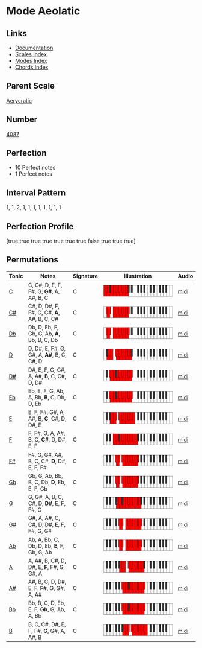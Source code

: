 # Mode Aeolatic

## Links

- [Documentation](index.md)
- [Scales Index](Scales.md)
- [Modes Index](Modes.md)
- [Chords Index](Chords.md)

## Parent Scale

[Aerycratic](ScaleAerycratic.md)

## Number

[4087](https://ianring.com/musictheory/scales/4087)

## Perfection

- 10 Perfect notes
- 1 Perfect notes

## Interval Pattern

1, 1, 2, 1, 1, 1, 1, 1, 1, 1, 1

## Perfection Profile

[true true true true true true true false true true true]

## Permutations

| Tonic | Notes | Signature | Illustration | Audio |
|-------|-------|-----------|--------------|-------|
| [C](ModeCNaturalAeolatic.md) | C, C#, D, E, F, F#, G, **G#**, A, A#, B, C | C | ![CNaturalAeolatic](ModeCNaturalAeolatic.png) | [midi](https://github.com/edipermadi/music/blob/main/docs/ModeCNaturalAeolatic.mid?raw=true) |
| [C#](ModeCSharpAeolatic.md) | C#, D, D#, F, F#, G, G#, **A**, A#, B, C, C# | C | ![CSharpAeolatic](ModeCSharpAeolatic.png) | [midi](https://github.com/edipermadi/music/blob/main/docs/ModeCSharpAeolatic.mid?raw=true) |
| [Db](ModeDFlatAeolatic.md) | Db, D, Eb, F, Gb, G, Ab, **A**, Bb, B, C, Db | C | ![DFlatAeolatic](ModeDFlatAeolatic.png) | [midi](https://github.com/edipermadi/music/blob/main/docs/ModeDFlatAeolatic.mid?raw=true) |
| [D](ModeDNaturalAeolatic.md) | D, D#, E, F#, G, G#, A, **A#**, B, C, C#, D | C | ![DNaturalAeolatic](ModeDNaturalAeolatic.png) | [midi](https://github.com/edipermadi/music/blob/main/docs/ModeDNaturalAeolatic.mid?raw=true) |
| [D#](ModeDSharpAeolatic.md) | D#, E, F, G, G#, A, A#, **B**, C, C#, D, D# | C | ![DSharpAeolatic](ModeDSharpAeolatic.png) | [midi](https://github.com/edipermadi/music/blob/main/docs/ModeDSharpAeolatic.mid?raw=true) |
| [Eb](ModeEFlatAeolatic.md) | Eb, E, F, G, Ab, A, Bb, **B**, C, Db, D, Eb | C | ![EFlatAeolatic](ModeEFlatAeolatic.png) | [midi](https://github.com/edipermadi/music/blob/main/docs/ModeEFlatAeolatic.mid?raw=true) |
| [E](ModeENaturalAeolatic.md) | E, F, F#, G#, A, A#, B, **C**, C#, D, D#, E | C | ![ENaturalAeolatic](ModeENaturalAeolatic.png) | [midi](https://github.com/edipermadi/music/blob/main/docs/ModeENaturalAeolatic.mid?raw=true) |
| [F](ModeFNaturalAeolatic.md) | F, F#, G, A, A#, B, C, **C#**, D, D#, E, F | C | ![FNaturalAeolatic](ModeFNaturalAeolatic.png) | [midi](https://github.com/edipermadi/music/blob/main/docs/ModeFNaturalAeolatic.mid?raw=true) |
| [F#](ModeFSharpAeolatic.md) | F#, G, G#, A#, B, C, C#, **D**, D#, E, F, F# | C | ![FSharpAeolatic](ModeFSharpAeolatic.png) | [midi](https://github.com/edipermadi/music/blob/main/docs/ModeFSharpAeolatic.mid?raw=true) |
| [Gb](ModeGFlatAeolatic.md) | Gb, G, Ab, Bb, B, C, Db, **D**, Eb, E, F, Gb | C | ![GFlatAeolatic](ModeGFlatAeolatic.png) | [midi](https://github.com/edipermadi/music/blob/main/docs/ModeGFlatAeolatic.mid?raw=true) |
| [G](ModeGNaturalAeolatic.md) | G, G#, A, B, C, C#, D, **D#**, E, F, F#, G | C | ![GNaturalAeolatic](ModeGNaturalAeolatic.png) | [midi](https://github.com/edipermadi/music/blob/main/docs/ModeGNaturalAeolatic.mid?raw=true) |
| [G#](ModeGSharpAeolatic.md) | G#, A, A#, C, C#, D, D#, **E**, F, F#, G, G# | C | ![GSharpAeolatic](ModeGSharpAeolatic.png) | [midi](https://github.com/edipermadi/music/blob/main/docs/ModeGSharpAeolatic.mid?raw=true) |
| [Ab](ModeAFlatAeolatic.md) | Ab, A, Bb, C, Db, D, Eb, **E**, F, Gb, G, Ab | C | ![AFlatAeolatic](ModeAFlatAeolatic.png) | [midi](https://github.com/edipermadi/music/blob/main/docs/ModeAFlatAeolatic.mid?raw=true) |
| [A](ModeANaturalAeolatic.md) | A, A#, B, C#, D, D#, E, **F**, F#, G, G#, A | C | ![ANaturalAeolatic](ModeANaturalAeolatic.png) | [midi](https://github.com/edipermadi/music/blob/main/docs/ModeANaturalAeolatic.mid?raw=true) |
| [A#](ModeASharpAeolatic.md) | A#, B, C, D, D#, E, F, **F#**, G, G#, A, A# | C | ![ASharpAeolatic](ModeASharpAeolatic.png) | [midi](https://github.com/edipermadi/music/blob/main/docs/ModeASharpAeolatic.mid?raw=true) |
| [Bb](ModeBFlatAeolatic.md) | Bb, B, C, D, Eb, E, F, **Gb**, G, Ab, A, Bb | C | ![BFlatAeolatic](ModeBFlatAeolatic.png) | [midi](https://github.com/edipermadi/music/blob/main/docs/ModeBFlatAeolatic.mid?raw=true) |
| [B](ModeBNaturalAeolatic.md) | B, C, C#, D#, E, F, F#, **G**, G#, A, A#, B | C | ![BNaturalAeolatic](ModeBNaturalAeolatic.png) | [midi](https://github.com/edipermadi/music/blob/main/docs/ModeBNaturalAeolatic.mid?raw=true) |
